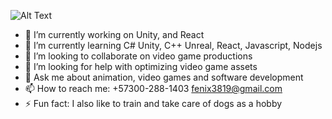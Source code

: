 ![Alt Text](https://media.giphy.com/media/sV58d5Y5YMWNpW0Pcj/giphy.gif)
- 🔭 I’m currently working on Unity, and React
- 🌱 I’m currently learning C# Unity, C++ Unreal, React, Javascript, Nodejs
- 👯 I’m looking to collaborate on video game productions
- 🤔 I’m looking for help with optimizing video game assets
- 💬 Ask me about animation, video games and software development
- 📫 How to reach me: +57300-288-1403 fenix3819@gmail.com
- ⚡ Fun fact: I also like to train and take care of dogs as a hobby
